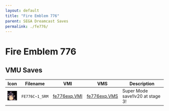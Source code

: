 ```yaml
---
layout: default
title: "Fire Emblem 776"
parent: SEGA Dreamcast Saves
permalink: ./fe776/
---
```

# Fire Emblem 776

## VMU Saves

| Icon | Filename | VMI | VMS | Description |
|------|----------|-----|-----|-------------|
| ![Fire Emblem 776](../icons/FE776C~1_SRM.GIF) | `FE776C~1_SRM` | [fe776exp.VMI](fe776exp.VMI) | [fe776exp.VMS](fe776exp.VMS) | Super Mode save!lv20 at stage 3! |
